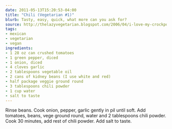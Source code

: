 ```yaml
---
date: 2011-05-13T15:20:53-04:00
title: "Chili (Vegetarian #1)"
blurb: Tasty, easy, quick, what more can you ask for?
source: http://thelazyvegetarian.blogspot.com/2006/04/i-love-my-crockpot-chili-recipe.html
tags:
- mexican
- vegetarian
- vegan
ingredients:
- 1 28 oz can crushed tomatoes
- 1 green pepper, diced
- 1 onion, diced
- 4 cloves garlic
- 2 tablespoons vegetable oil
- 2 cans of kidney beans (I use white and red)
- half package veggie ground round
- 3 tablespoons chili powder
- 1 cup water
- salt to taste
---
```


Rinse beans.  Cook onion, pepper, garlic gently in pil until soft.  Add
tomatoes, beans, vege ground round, water and 2 tablespoons chili powder.
Cook 30 minutes, add rest of chili powder.  Add salt to taste.
